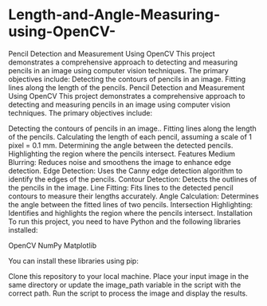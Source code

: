 # Length-and-Angle-Measuring-using-OpenCV-
Pencil Detection and Measurement Using OpenCV This project demonstrates a comprehensive approach to detecting and measuring pencils in an image using computer vision techniques. The primary objectives include:  Detecting the contours of pencils in an image. Fitting lines along the length of the pencils.
Pencil Detection and Measurement Using OpenCV
This project demonstrates a comprehensive approach to detecting and measuring pencils in an image using computer vision techniques. The primary objectives include:

Detecting the contours of pencils in an image..
Fitting lines along the length of the pencils.
Calculating the length of each pencil, assuming a scale of 1 pixel = 0.1 mm.
Determining the angle between the detected pencils.
Highlighting the region where the pencils intersect.
Features
Medium Blurring: Reduces noise and smoothens the image to enhance edge detection.
Edge Detection: Uses the Canny edge detection algorithm to identify the edges of the pencils.
Contour Detection: Detects the outlines of the pencils in the image.
Line Fitting: Fits lines to the detected pencil contours to measure their lengths accurately.
Angle Calculation: Determines the angle between the fitted lines of two pencils.
Intersection Highlighting: Identifies and highlights the region where the pencils intersect.
Installation
To run this project, you need to have Python and the following libraries installed:

OpenCV
NumPy
Matplotlib

You can install these libraries using pip:


Clone this repository to your local machine.
Place your input image in the same directory or update the image_path variable in the script with the correct path.
Run the script to process the image and display the results.

